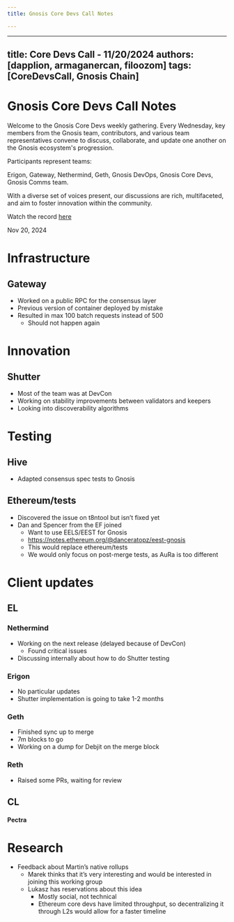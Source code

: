 ```yaml
---
title: Gnosis Core Devs Call Notes

---
```


---
title: Core Devs Call - 11/20/2024
authors: [dapplion, armaganercan, filoozom]
tags: [CoreDevsCall, Gnosis Chain]
---

# Gnosis Core Devs Call Notes

Welcome to the Gnosis Core Devs weekly gathering. Every Wednesday, key members from the Gnosis team, contributors, and various team representatives convene to discuss, collaborate, and update one another on the Gnosis ecosystem's progression.

Participants represent teams:

Erigon, Gateway, Nethermind, Geth, Gnosis DevOps, Gnosis Core Devs, Gnosis Comms team.

With a diverse set of voices present, our discussions are rich, multifaceted, and aim to foster innovation within the community.

Watch the record [here](https://youtu.be/Vc2UvbyrRhg)

Nov 20, 2024

# Infrastructure
## Gateway
* Worked on a public RPC for the consensus layer
* Previous version of container deployed by mistake
* Resulted in max 100 batch requests instead of 500
    * Should not happen again
# Innovation
## Shutter
   * Most of the team was at DevCon
   * Working on stability improvements between validators and keepers
   * Looking into discoverability algorithms

# Testing
## Hive
 * Adapted consensus spec tests to Gnosis
## Ethereum/tests
* Discovered the issue on t8ntool but isn’t fixed yet
* Dan and Spencer from the EF joined
    * Want to use EELS/EEST for Gnosis
    * https://notes.ethereum.org/@danceratopz/eest-gnosis
    * This would replace ethereum/tests
    * We would only focus on post-merge tests, as AuRa is too different

# Client updates
## EL
### Nethermind
* Working on the next release (delayed because of DevCon)
     * Found critical issues
* Discussing internally about how to do Shutter testing

### Erigon
* No particular updates
* Shutter implementation is going to take 1-2 months

### Geth
* Finished sync up to merge
* 7m blocks to go
* Working on a dump for Debjit on the merge block

### Reth
* Raised some PRs, waiting for review

## CL
#### Pectra
# Research
* Feedback about Martin’s native rollups
    * Marek thinks that it’s very interesting and would be interested in joining this working group
    * Lukasz has reservations about this idea
        * Mostly social, not technical
        * Ethereum core devs have limited throughput, so decentralizing it through L2s would allow for a faster timeline




















































